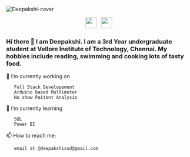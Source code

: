 ![Deepakshi-cover](https://github.com/deepakshisud/deepakshisud/blob/master/Cover.png)

<p align='center'>
<a href="https://twitter.com/DeepakshiSud"><img height="30" src="https://github.com/stephenajulu/WaylonWalker/blob/main/icon/twitter.png?raw=true"></a>&nbsp;&nbsp;
<a href="https://www.linkedin.com/in/deepakshi-sood-27b386174/"><img height="30" src="https://github.com/stephenajulu/WaylonWalker/blob/main/icon/linkedin.png?raw=true"></a>
</p>

### Hi there 👋 I am Deepakshi. I am a 3rd Year undergraduate student at Vellore Institute of Technology, Chennai. My hobbies include reading, swimming and cooking lots of tasty food. 


 🔭 I’m currently working on 

       Full Stack Developement
       Arduino based Multimeter
       No show Paitent Analysis
      
🌱 I’m currently learning 

       SQL
       Power BI
      
📫 How to reach me:

       email at @deepakshisud@gmail.com
   
